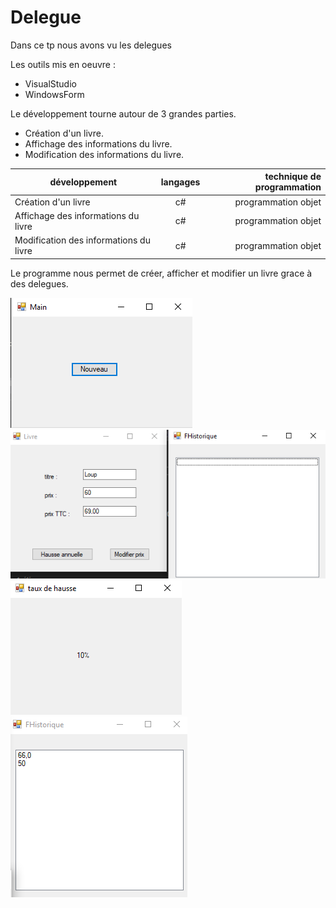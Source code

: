 # Delegue
Dans ce tp nous avons vu les delegues
 
 Les outils mis en oeuvre :
 * VisualStudio
 * WindowsForm
 
 Le développement tourne autour de 3 grandes parties.
 * Création d'un livre.
 * Affichage des informations du livre.
 * Modification des informations du livre.
 
 |développement          |langages |technique de programmation                           |
|-----------------------|:-------:|----------------------------------------------------:|
|Création d'un livre |c#|programmation objet|
|Affichage des informations du livre|c#|programmation objet|
|Modification des informations du livre|c#|programmation objet|

Le programme nous permet de créer, afficher et modifier un livre grace à des delegues.


  ![Capture.png](https://github.com/adesheulles/Delegue/blob/master/images/CreationLivre.PNG)
  ![Capture.png](https://github.com/adesheulles/Delegue/blob/master/images/LivreHistorique.PNG)
  ![Capture.png](https://github.com/adesheulles/Delegue/blob/master/images/hausseAnnuelle.PNG)
  ![Capture.png](https://github.com/adesheulles/Delegue/blob/master/images/histo.PNG)
